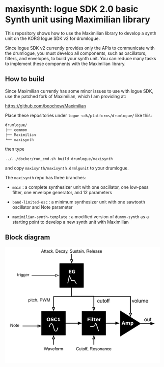 # maxisynth: logue SDK 2.0 basic Synth unit using Maximilian library

This repository shows how to use the Maximilian library to develop a synth unit on the KORG logue SDK v2 for drumlogue.

Since logue SDK v2 currently provides only the APIs to communicate with the drumlogue, you must develop all components, such as oscillators, filters, and envelopes, to build your synth unit. You can reduce many tasks to implement these components with the Maximilian library.

## How to build

Since Maximilian currently has some minor issues to use with logue SDK, use the patched fork of Maximilian, which I am providing at:

https://github.com/boochow/Maximilian

Place these repositories under `logue-sdk/platforms/drumlogue/` like this:

```
drumlogue/
├── common
├── Maximilian
└── maxisynth
```

then type

`../../docker/run_cmd.sh build drumlogue/maxisynth`

and copy `maxisynth/maxisynth.drmlgunit` to your drumlogue.

The `maxisynth` repo has three branches:

* `main` : a complete synthesizer unit with one oscillator, one low-pass filter, one envelope generator, and  12 parameters

* `band-limited-osc` : a minimum synthesizer unit with one sawtooth oscillator and Note parameter

* `maximilian-synth-template` : a modified version of `dummy-synth` as a starting point to develop a new synth unit with Maximilian

  

## Block diagram

  ![block diagram](https://github.com/boochow/maxisynth/blob/images/maxisynth-blockdgm.png?raw=true)
